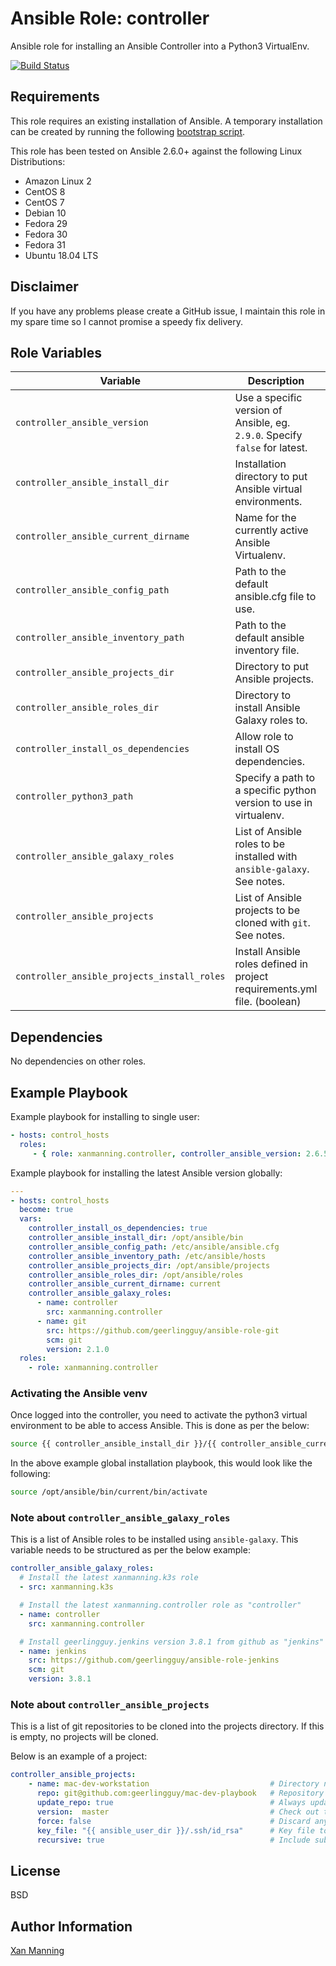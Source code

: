 # Ansible Role: controller

Ansible role for installing an Ansible Controller into a Python3 VirtualEnv.

[![Build Status](https://www.travis-ci.org/PyratLabs/ansible-role-controller.svg?branch=master)](https://www.travis-ci.org/PyratLabs/ansible-role-controller)

## Requirements

This role requires an existing installation of Ansible. A temporary installation
can be created by running the following [bootstrap script](bootstrap.sh).

This role has been tested on Ansible 2.6.0+ against the following Linux Distributions:

  - Amazon Linux 2
  - CentOS 8
  - CentOS 7
  - Debian 10
  - Fedora 29
  - Fedora 30
  - Fedora 31
  - Ubuntu 18.04 LTS

## Disclaimer

If you have any problems please create a GitHub issue, I maintain this role in
my spare time so I cannot promise a speedy fix delivery.

## Role Variables


| Variable                                    | Description                                                                 | Default Value              |
|---------------------------------------------|-----------------------------------------------------------------------------|----------------------------|
| `controller_ansible_version`                | Use a specific version of Ansible, eg. `2.9.0`. Specify `false` for latest. | `false`                    |
| `controller_ansible_install_dir`            | Installation directory to put Ansible virtual environments.                 | `$HOME/.virtualenvs`       |
| `controller_ansible_current_dirname`        | Name for the currently active Ansible Virtualenv.                           | ansible                    |
| `controller_ansible_config_path`            | Path to the default ansible.cfg file to use.                                | `$HOME/.ansible.cfg`       |
| `controller_ansible_inventory_path`         | Path to the default ansible inventory file.                                 | `$HOME/.ansible/hosts.yml` |
| `controller_ansible_projects_dir`           | Directory to put Ansible projects.                                          | `$HOME/projects`           |
| `controller_ansible_roles_dir`              | Directory to install Ansible Galaxy roles to.                               | `$HOME/.ansible/roles`     |
| `controller_install_os_dependencies`        | Allow role to install OS dependencies.                                      | `false`                    |
| `controller_python3_path`                   | Specify a path to a specific python version to use in virtualenv.           | _NULL_                     |
| `controller_ansible_galaxy_roles`           | List of Ansible roles to be installed with `ansible-galaxy`. See notes.     | _NULL_                     |
| `controller_ansible_projects`               | List of Ansible projects to be cloned with `git`. See notes.                | _NULL_                     |
| `controller_ansible_projects_install_roles` | Install Ansible roles defined in project requirements.yml file. (boolean)   | `false`                    |

## Dependencies

No dependencies on other roles.

## Example Playbook

Example playbook for installing to single user:

```yaml
- hosts: control_hosts
  roles:
     - { role: xanmanning.controller, controller_ansible_version: 2.6.5 }
```

Example playbook for installing the latest Ansible version globally:

```yaml
---
- hosts: control_hosts
  become: true
  vars:
    controller_install_os_dependencies: true
    controller_ansible_install_dir: /opt/ansible/bin
    controller_ansible_config_path: /etc/ansible/ansible.cfg
    controller_ansible_inventory_path: /etc/ansible/hosts
    controller_ansible_projects_dir: /opt/ansible/projects
    controller_ansible_roles_dir: /opt/ansible/roles
    controller_ansible_current_dirname: current
    controller_ansible_galaxy_roles:
      - name: controller
        src: xanmanning.controller
      - name: git
        src: https://github.com/geerlingguy/ansible-role-git
        scm: git
        version: 2.1.0
  roles:
    - role: xanmanning.controller
```

### Activating the Ansible venv

Once logged into the controller, you need to activate the python3 virtual
environment to be able to access Ansible. This is done as per the below:

```bash
source {{ controller_ansible_install_dir }}/{{ controller_ansible_current_dirname }}/bin/activate
```

In the above example global installation playbook, this would look like the
following:

```bash
source /opt/ansible/bin/current/bin/activate
```

### Note about `controller_ansible_galaxy_roles`

This is a list of Ansible roles to be installed using `ansible-galaxy`. This
variable needs to be structured as per the below example:

```yaml
controller_ansible_galaxy_roles:
  # Install the latest xanmanning.k3s role
  - src: xanmanning.k3s

  # Install the latest xanmanning.controller role as "controller"
  - name: controller
    src: xanmanning.controller

  # Install geerlingguy.jenkins version 3.8.1 from github as "jenkins"
  - name: jenkins
    src: https://github.com/geerlingguy/ansible-role-jenkins
    scm: git
    version: 3.8.1
```

### Note about `controller_ansible_projects`

This is a list of git repositories to be cloned into the projects directory.
If this is empty, no projects will be cloned.

Below is an example of a project:

```yaml
controller_ansible_projects:
    - name: mac-dev-workstation                           # Directory name to clone into
      repo: git@github.com:geerlingguy/mac-dev-playbook   # Repository to clone
      update_repo: true                                   # Always update local copy of repo
      version:  master                                    # Check out this version of the repo
      force: false                                        # Discard any existing working copy of the repo
      key_file: "{{ ansible_user_dir }}/.ssh/id_rsa"      # Key file to use to clone the repo
      recursive: true                                     # Include submodules in clone
```

## License

BSD

## Author Information

[Xan Manning](https://xanmanning.co.uk/)
